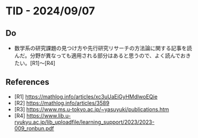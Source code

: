 # TID - 2024/09/07
<!--
## Learnings
- 
- 
-->


## Do
- 数学系の研究課題の見つけ方や先行研究リサーチの方法論に関する記事を読んだ。分野が異なっても適用される部分はあると思うので、よく読んでおきたい。[R1]～[R4]

## References
- [R1] https://mathlog.info/articles/xc3uUaEiGyHMdIwoEQie
- [R2] https://mathlog.info/articles/3589
- [R3] https://www.ms.u-tokyo.ac.jp/~yasuyuki/publications.htm
- [R4] https://www.lib.u-ryukyu.ac.jp/lib_uploadfile/learning_support/2023/2023-009_ronbun.pdf


